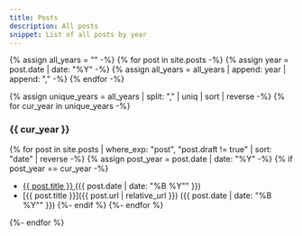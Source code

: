```yaml
---
title: Posts
description: All posts
snippet: List of all posts by year
---
```


{% assign all_years = "" -%}
{% for post in site.posts -%}
  {% assign year = post.date | date: "%Y" -%}
  {% assign all_years = all_years | append: year | append: "," -%}
{% endfor -%}

{% assign unique_years = all_years | split: "," | uniq | sort | reverse -%}
{% for cur_year in unique_years -%}
### {{ cur_year }}

{% for post in site.posts | where_exp: "post", "post.draft != true" | sort: "date" | reverse -%}
{% assign post_year = post.date | date: "%Y" -%}
{% if post_year == cur_year -%}
 * <a href="{{ post.url | relative_url }}"> {{ post.title }} </a> ({{ post.date | date: "%B %Y"" }}) <br/>
 * [{{ post.title }}]({{ post.url | relative_url }}) ({{ post.date | date: "%B %Y"" }})
{%- endif %}
{%- endfor %}


{%- endfor %}
